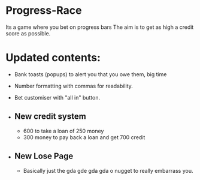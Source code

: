 # Progress-Race
Its a game where you bet on progress bars
The aim is to get as high a credit score as possible.
# Updated contents:

 - Bank toasts (popups) to alert you that you owe them, big time
 - Number formatting with commas  for readability.
  - Bet customiser with "all in" button. 

  
 - New credit system 
	 - 
	  - 600 to take a loan of 250 money
	  - 300 money to pay back a loan and get 700 credit
  - New Lose Page
	  - 
	  - Basically just the gda gde gda gda o nugget to really embarrass you.
 